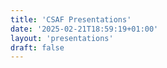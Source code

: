```yaml
---
title: 'CSAF Presentations'
date: '2025-02-21T18:59:19+01:00'
layout: 'presentations'
draft: false
---
```

<!--
  SPDX-FileCopyrightText: 2025 OASIS CSAF TC
  SPDX-License-Identifier: LicenseRef-OASIS-CSAF-TC-License
-->
